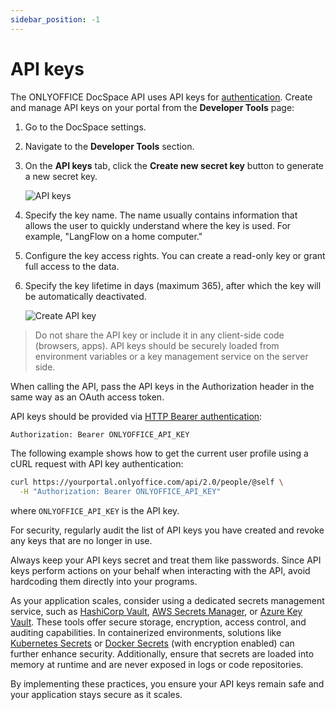 ```yaml
---
sidebar_position: -1
---
```


# API keys

The ONLYOFFICE DocSpace API uses API keys for [authentication](passing-authentication.md). Create and manage API keys on your portal from the **Developer Tools** page:

1. Go to the DocSpace settings.
2. Navigate to the **Developer Tools** section.
3. On the **API keys** tab, click the **Create new secret key** button to generate a new secret key.
    
    ![API keys](/assets/images/docspace/api-keys.png)

5. Specify the key name. The name usually contains information that allows the user to quickly understand where the key is used. For example, "LangFlow on a home computer."
6. Configure the key access rights. You can create a read-only key or grant full access to the data.
7. Specify the key lifetime in days (maximum 365), after which the key will be automatically deactivated.

    ![Create API key](/assets/images/docspace/create-api-key.png)

> Do not share the API key or include it in any client-side code (browsers, apps). API keys should be securely loaded from environment variables or a key management service on the server side.

When calling the API, pass the API keys in the Authorization header in the same way as an OAuth access token.

API keys should be provided via [HTTP Bearer authentication](https://swagger.io/docs/specification/v3_0/authentication/bearer-authentication/):

```sh
Authorization: Bearer ONLYOFFICE_API_KEY
```

The following example shows how to get the current user profile using a cURL request with API key authentication:

```sh
curl https://yourportal.onlyoffice.com/api/2.0/people/@self \
  -H "Authorization: Bearer ONLYOFFICE_API_KEY" 
```

where `ONLYOFFICE_API_KEY` is the API key.

For security, regularly audit the list of API keys you have created and revoke any keys that are no longer in use.

Always keep your API keys secret and treat them like passwords. Since API keys perform actions on your behalf when interacting with the API, avoid hardcoding them directly into your programs.

As your application scales, consider using a dedicated secrets management service, such as [HashiCorp Vault](https://www.vaultproject.io/), [AWS Secrets Manager](https://aws.amazon.com/ru/secrets-manager/), or [Azure Key Vault](https://azure.microsoft.com/en-us/products/key-vault). These tools offer secure storage, encryption, access control, and auditing capabilities. In containerized environments, solutions like [Kubernetes Secrets](https://kubernetes.io/docs/concepts/configuration/secret/) or [Docker Secrets](https://docs.docker.com/engine/swarm/secrets/) (with encryption enabled) can further enhance security. Additionally, ensure that secrets are loaded into memory at runtime and are never exposed in logs or code repositories.

By implementing these practices, you ensure your API keys remain safe and your application stays secure as it scales.
